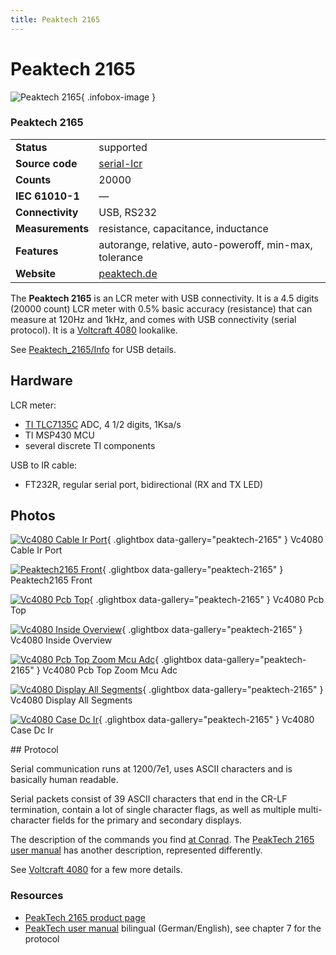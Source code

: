 ```yaml
---
title: Peaktech 2165
---
```


# Peaktech 2165

<div class="infobox" markdown>

![Peaktech 2165](./img/Vc4080-cable-ir-port.png){ .infobox-image }

### Peaktech 2165

| | |
|---|---|
| **Status** | supported |
| **Source code** | [serial-lcr](https://github.com/OpenTraceLab/OpenTraceCapture/tree/main/src/hardware/serial-lcr) |
| **Counts** | 20000 |
| **IEC 61010-1** | — |
| **Connectivity** | USB, RS232 |
| **Measurements** | resistance, capacitance, inductance |
| **Features** | autorange, relative, auto-poweroff, min-max, tolerance |
| **Website** | [peaktech.de](https://www.peaktech.de/productdetail/kategorie/lcr-messgeraet/produkt/p-2165.html) |

</div>

The **Peaktech 2165** is an LCR meter with USB connectivity. It is a 4.5 digits (20000 count) LCR meter with 0.5% basic accuracy (resistance) that can measure at 120Hz and 1kHz, and comes with USB connectivity (serial protocol). It is a [Voltcraft 4080](https://sigrok.org/wiki/Voltcraft_4080) lookalike.

See [Peaktech_2165/Info](https://sigrok.org/wiki/Peaktech_2165/Info) for USB details.

## Hardware

LCR meter:

- [TI TLC7135C](http://www.ti.com/product/TLC7135) ADC, 4 1/2 digits, 1Ksa/s
- TI MSP430 MCU
- several discrete TI components

USB to IR cable:

- FT232R, regular serial port, bidirectional (RX and TX LED)

## Photos

<div class="photo-grid" markdown>

[![Vc4080 Cable Ir Port](./img/Vc4080-cable-ir-port.png)](./img/Vc4080-cable-ir-port.png "Vc4080 Cable Ir Port"){ .glightbox data-gallery="peaktech-2165" }
<span class="caption">Vc4080 Cable Ir Port</span>

[![Peaktech2165 Front](./img/Peaktech2165-front.png)](./img/Peaktech2165-front.png "Peaktech2165 Front"){ .glightbox data-gallery="peaktech-2165" }
<span class="caption">Peaktech2165 Front</span>

[![Vc4080 Pcb Top](./img/Vc4080-pcb-top.png)](./img/Vc4080-pcb-top.png "Vc4080 Pcb Top"){ .glightbox data-gallery="peaktech-2165" }
<span class="caption">Vc4080 Pcb Top</span>

[![Vc4080 Inside Overview](./img/Vc4080-inside-overview.png)](./img/Vc4080-inside-overview.png "Vc4080 Inside Overview"){ .glightbox data-gallery="peaktech-2165" }
<span class="caption">Vc4080 Inside Overview</span>

[![Vc4080 Pcb Top Zoom Mcu Adc](./img/Vc4080-pcb-top-zoom-mcu-adc.png)](./img/Vc4080-pcb-top-zoom-mcu-adc.png "Vc4080 Pcb Top Zoom Mcu Adc"){ .glightbox data-gallery="peaktech-2165" }
<span class="caption">Vc4080 Pcb Top Zoom Mcu Adc</span>

[![Vc4080 Display All Segments](./img/Vc4080-display-all-segments.png)](./img/Vc4080-display-all-segments.png "Vc4080 Display All Segments"){ .glightbox data-gallery="peaktech-2165" }
<span class="caption">Vc4080 Display All Segments</span>

[![Vc4080 Case Dc Ir](./img/Vc4080-case-dc-ir.png)](./img/Vc4080-case-dc-ir.png "Vc4080 Case Dc Ir"){ .glightbox data-gallery="peaktech-2165" }
<span class="caption">Vc4080 Case Dc Ir</span>

</div>
## Protocol

Serial communication runs at 1200/7e1, uses ASCII characters and is basically human readable.

Serial packets consist of 39 ASCII characters that end in the CR-LF termination, contain a lot of single character flags, as well as multiple multi-character fields for the primary and secondary displays.

The description of the commands you find [at Conrad](http://www.produktinfo.conrad.com/datenblaetter/100000-124999/121064-da-01-en-Schnittstellenbeschr_LCR_4080_Handmessg.pdf). The [PeakTech 2165 user manual](http://peaktech.de/productdetail/kategorie/lcr-messer/produkt/p-2165.html?file=tl_files/downloads/2001%20-%203000/PeakTech_2165_USB.pdf) has another description, represented differently.

See [Voltcraft 4080](https://sigrok.org/wiki/Voltcraft_4080) for a few more details.

### Resources
- [PeakTech 2165 product page](http://peaktech.de/productdetail/kategorie/lcr-messer/produkt/p-2165.html)
- [PeakTech user manual](http://peaktech.de/productdetail/kategorie/lcr-messer/produkt/p-2165.html?file=tl_files/downloads/2001%20-%203000/PeakTech_2165_USB.pdf) bilingual (German/English), see chapter 7 for the protocol

